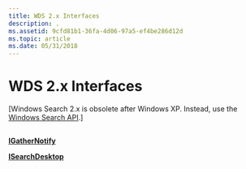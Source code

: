 ```yaml
---
title: WDS 2.x Interfaces
description: .
ms.assetid: 9cfd81b1-36fa-4d06-97a5-ef4be286d12d
ms.topic: article
ms.date: 05/31/2018
---
```


# WDS 2.x Interfaces

\[Windows Search 2.x is obsolete after Windows XP. Instead, use the [Windows Search API](https://docs.microsoft.com/windows/desktop/search/-search-reference-entry-page).\]

## 

[**IGatherNotify**](https://msdn.microsoft.com/en-us/library/Aa965731(v=VS.85).aspx)

[**ISearchDesktop**](https://msdn.microsoft.com/en-us/library/Aa965729(v=VS.85).aspx)

 

 




